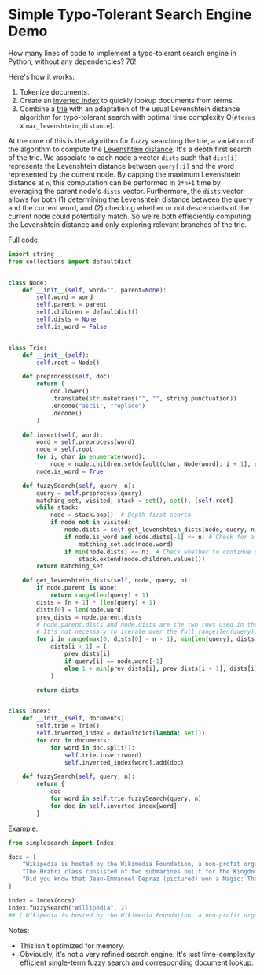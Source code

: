 # Simple Typo-Tolerant Search Engine Demo

How many lines of code to implement a typo-tolerant search engine in Python, without any dependencies? 76!

Here's how it works:
1. Tokenize documents.
2. Create an [inverted index](https://en.wikipedia.org/wiki/Inverted_index) to quickly lookup documents from terms.
3. Combine a [trie](https://en.wikipedia.org/wiki/Trie) with an adaptation of the usual Levenshtein distance algorithm for typo-tolerant search with optimal time complexity O(`#terms` x `max_levenshtein_distance`).

At the core of this is the algorithm for fuzzy searching the trie, a variation of the algorithm to compute the [Levenshtein distance](https://en.wikipedia.org/wiki/Levenshtein_distance). 
It's a depth first search of the trie. We associate to each node a vector `dists` such that `dist[i]` represents the Levenshtein distance between `query[:i]` and the word represented by the current node.
By capping the maximum Levenshtein distance at `n`, this computation can be performed in `2*n+1` time by leveraging the parent node's `dists` vector.
Furthermore, the `dists` vector allows for both (1) determining the Levenshtein distance between the query and the current word, and (2) checking whether or not descendants of the current node could potentially match.
So we're both effieciently computing the Levenshtein distance and only exploring relevant branches of the trie.

Full code:

```python
import string
from collections import defaultdict


class Node:
    def __init__(self, word="", parent=None):
        self.word = word
        self.parent = parent
        self.children = defaultdict()
        self.dists = None
        self.is_word = False


class Trie:
    def __init__(self):
        self.root = Node()

    def preprocess(self, doc):
        return (
            doc.lower()
            .translate(str.maketrans("", "", string.punctuation))
            .encode("ascii", "replace")
            .decode()
        )

    def insert(self, word):
        word = self.preprocess(word)
        node = self.root
        for i, char in enumerate(word):
            node = node.children.setdefault(char, Node(word[: i + 1], node))
        node.is_word = True

    def fuzzySearch(self, query, n):
        query = self.preprocess(query)
        matching_set, visited, stack = set(), set(), [self.root]
        while stack:
            node = stack.pop()  # Depth first search
            if node not in visited:
                node.dists = self.get_levenshtein_dists(node, query, n)  # node.dists[i] = min(distance(node.word, query[:i]), n + 1)
                if node.is_word and node.dists[-1] <= n: # Check for a matching word
                    matching_set.add(node.word)
                if min(node.dists) <= n:  # Check whether to continue down the branch.
                    stack.extend(node.children.values())
        return matching_set

    def get_levenshtein_dists(self, node, query, n):
        if node.parent is None:
            return range(len(query) + 1)
        dists = [n + 1] * (len(query) + 1)
        dists[0] = len(node.word)
        prev_dists = node.parent.dists
        # node.parent.dists and node.dists are the two rows used in the classical Levenshtein distance algorithm
        # It's not necessary to iterate over the full range(len(query)) since we're capping the Levenshtein distance at n
        for i in range(max(0, dists[0] - n - 1), min(len(query), dists[0] + n + 1)):
            dists[i + 1] = (
                prev_dists[i]
                if query[i] == node.word[-1]
                else 1 + min(prev_dists[i], prev_dists[i + 1], dists[i])
            )

        return dists


class Index:
    def __init__(self, documents):
        self.trie = Trie()
        self.inverted_index = defaultdict(lambda: set())
        for doc in documents:
            for word in doc.split():
                self.trie.insert(word)
                self.inverted_index[word].add(doc)

    def fuzzySearch(self, query, n):
        return {
            doc
            for word in self.trie.fuzzySearch(query, n)
            for doc in self.inverted_index[word]
        }
```

Example:

```python
from simplesearch import Index

docs = [
    "Wikipedia is hosted by the Wikimedia Foundation, a non-profit organization that also hosts a range of other projects.",
    "The Hrabri class con­sist­ed of two sub­ma­rines built for the King­dom of Serbs, Croats and Slo­venes. The first sub­ma­rines to serve in the Royal Yugoslav Navy (KM), they arrived in Yugoslavia on 5 April 1928, and participated in cruises to Mediterranean ports prior to World War II."
    "Did you know that Jean-Emmanuel Depraz (pictured) won a Magic: The Gathering world championship using three cards depicting the player who beat him in 2021?"
]

index = Index(docs)
index.fuzzySearch("Willipedia", 2)
## {'Wikipedia is hosted by the Wikimedia Foundation, a non-profit organization that also hosts a range of other projects.'}
```

Notes:
- This isn't optimized for memory.
- Obviously, it's not a very refined search engine. It's just time-complexity efficient single-term fuzzy search and corresponding document lookup. 

